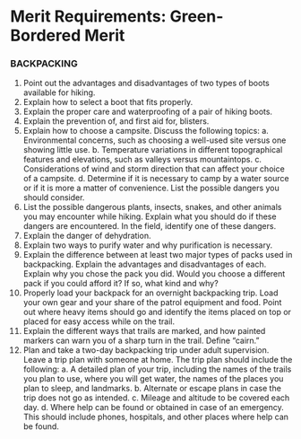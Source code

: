 
# Merit Requirements: Green-Bordered Merit
### BACKPACKING

1. Point out the advantages and disadvantages of two types of boots available for hiking.
2. Explain how to select a boot that fits properly.
3. Explain the proper care and waterproofing of a pair of hiking boots.
4. Explain the prevention of, and first aid for, blisters.
5. Explain how to choose a campsite. Discuss the following topics:
  a. Environmental concerns, such as choosing a well-used site versus one showing little use.
  b. Temperature variations in different topographical features and elevations, such as valleys versus mountaintops.
  c. Considerations of wind and storm direction that can affect your choice of a campsite.
  d. Determine if it is necessary to camp by a water source or if it is more a matter of convenience. List the possible dangers you should consider.
6. List the possible dangerous plants, insects, snakes, and other animals you may encounter while hiking. Explain what you should do if these dangers are encountered. In the field, identify one of these dangers.
7. Explain the danger of dehydration.
8. Explain two ways to purify water and why purification is necessary.
9. Explain the difference between at least two major types of packs used in backpacking. Explain the advantages and disadvantages of each. Explain why you chose the pack you did. Would you choose a different pack if you could afford it? If so, what kind and why?
10. Properly load your backpack for an overnight backpacking trip. Load your own gear and your share of the patrol equipment and food. Point out where heavy items should go and identify the items placed on top or placed for easy access while on the trail.
11. Explain the different ways that trails are marked, and how painted markers can warn you of a sharp turn in the trail. Define “cairn.”
12. Plan and take a two-day backpacking trip under adult supervision. Leave a trip plan with someone at home. The trip plan should include the following:
  a. A detailed plan of your trip, including the names of the trails you plan to use, where you will get water, the names of the places you plan to sleep, and landmarks.
  b. Alternate or escape plans in case the trip does not go as intended.
  c. Mileage and altitude to be covered each day.
  d. Where help can be found or obtained in case of an emergency. This should include phones, hospitals, and other places where help can be found.

